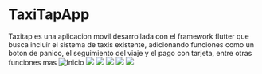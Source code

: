 # TaxiTapApp
Taxitap es una aplicacion movil desarrollada con el framework flutter que busca incluir el sistema de taxis existente, adicionando funciones como un boton de panico, el seguimiento del viaje y el pago con tarjeta, entre otras funciones mas 
![Inicio](/msg-907487011-6634.jpg)
![](/msg-907487011-6635.jpg)
![](/msg-907487011-6636.jpg)
![](/msg-907487011-6637.jpg)
![](/msg-907487011-6638.jpg)
![](/msg-907487011-6639.jpg)
